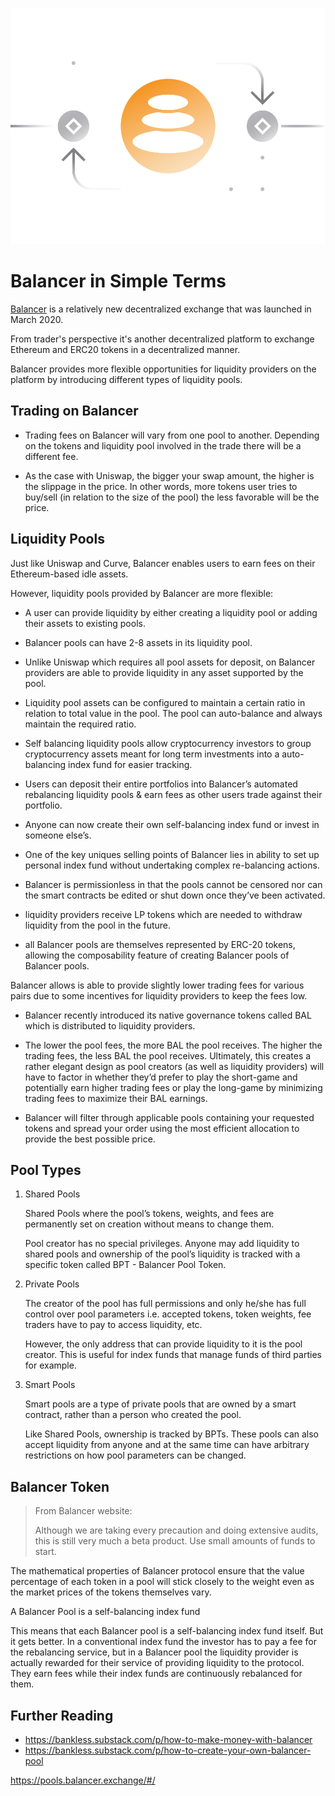 ![](images/bal-Main-l.png)

# Balancer in Simple Terms

[Balancer](https://balancer.exchange/) is a relatively new decentralized exchange that was launched in March 2020.

From trader's perspective it's another decentralized platform to exchange Ethereum and ERC20 tokens in a decentralized manner.

Balancer provides more flexible opportunities for liquidity providers on the platform by introducing different types of liquidity pools. 

## Trading on Balancer

- Trading fees on Balancer will vary from one pool to another. Depending on the tokens and liquidity pool involved in the trade there will be a different fee.

- As the case with Uniswap, the bigger your swap amount, the higher is the slippage in the price. In other words, more tokens user tries to buy/sell (in relation to the size of the pool) the less favorable will be the price. 

## Liquidity Pools

Just like Uniswap and Curve, Balancer enables users to earn fees on their Ethereum-based idle assets. 

However, liquidity pools provided by Balancer are more flexible:

- A user can provide liquidity by either creating a liquidity pool or adding their assets to existing pools.

- Balancer pools can have 2-8 assets in its liquidity pool. 

- Unlike Uniswap which requires all pool assets for deposit, on Balancer providers are able to provide liquidity in any asset supported by the pool.





- Liquidity pool assets can be configured to maintain a certain ratio in relation to total value in the pool. The pool can auto-balance and always maintain the required ratio.

- Self balancing liquidity pools allow cryptocurrency investors to group cryptocurrency assets meant for long term investments into a auto-balancing index fund for easier tracking.

- Users can deposit their entire portfolios into Balancer’s automated rebalancing liquidity pools & earn fees as other users trade against their portfolio.

- Anyone can now create their own self-balancing index fund or invest in someone else’s.

- One of the key uniques selling points of Balancer lies in ability to set up personal index fund without undertaking complex re-balancing actions.

- Balancer is permissionless in that the pools cannot be censored nor can the smart contracts be edited or shut down once they’ve been activated. 

- liquidity providers receive LP tokens which are needed to withdraw liquidity from the pool in the future.

- all Balancer pools are themselves represented by ERC-20 tokens, allowing the composability feature of creating Balancer pools of Balancer pools.




Balancer allows is able to provide slightly lower trading fees for various pairs due to some incentives for liquidity providers to keep the fees low.


- Balancer recently introduced its native governance tokens called BAL which is distributed to liquidity providers.

- The lower the pool fees, the more BAL the pool receives. The higher the trading fees, the less BAL the pool receives. Ultimately, this creates a rather elegant design as pool creators (as well as liquidity providers) will have to factor in whether they’d prefer to play the short-game and potentially earn higher trading fees or play the long-game by minimizing trading fees to maximize their BAL earnings.


- Balancer will filter through applicable pools containing your requested tokens and spread your order using the most efficient allocation to provide the best possible price.



## Pool Types

1. Shared Pools

    Shared Pools where the pool’s tokens, weights, and fees are permanently set on creation without means to change them. 
    
    Pool creator has no special privileges. Anyone may add liquidity to shared pools and ownership of the pool’s liquidity is tracked with a specific token called BPT - Balancer Pool Token.

2. Private Pools

    The creator of the pool has full permissions and only he/she has full control over pool parameters i.e. accepted tokens, token weights, fee traders have to pay to access liquidity, etc.
    
    However, the only address that can provide liquidity to it is the pool creator. This is useful for index funds that manage funds of third parties for example.
     
3. Smart Pools     
     
    Smart pools are a type of private pools that are owned by a smart contract, rather than a person who created the pool. 
  
    Like Shared Pools, ownership is tracked by BPTs. These pools can also accept liquidity from anyone and at the same time can have arbitrary restrictions on how pool parameters can be changed.

## Balancer Token

> From Balancer website:
>
> Although we are taking every precaution and doing extensive audits, this is still very much a beta product. Use small amounts of funds to start.





The mathematical properties of Balancer protocol ensure that the value percentage of each token in a pool will stick closely to the weight even as the market prices of the tokens themselves vary. 

A Balancer Pool is a self-balancing index fund

This means that each Balancer pool is a self-balancing index fund itself. But it gets better. In a conventional index fund the investor has to pay a fee for the rebalancing service, but in a Balancer pool the liquidity provider is actually rewarded for their service of providing liquidity to the protocol. They earn fees while their index funds are continuously rebalanced for them.


## Further Reading

- https://bankless.substack.com/p/how-to-make-money-with-balancer
- https://bankless.substack.com/p/how-to-create-your-own-balancer-pool


https://pools.balancer.exchange/#/
